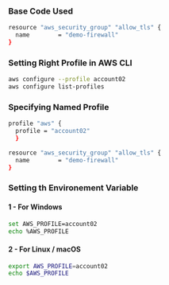 
### Base Code Used
```sh
resource "aws_security_group" "allow_tls" {
  name        = "demo-firewall"
}
```

### Setting Right Profile in AWS CLI

```sh
aws configure --profile account02
aws configure list-profiles
```

### Specifying Named Profile

```sh
profile "aws" {
  profile = "account02"
  }

resource "aws_security_group" "allow_tls" {
  name        = "demo-firewall"
}
```

### Setting th Environement Variable

#### 1 - For Windows
```sh
set AWS_PROFILE=account02
echo %AWS_PROFILE
```

#### 2 - For Linux / macOS

```sh
export AWS_PROFILE=account02
echo $AWS_PROFILE
```